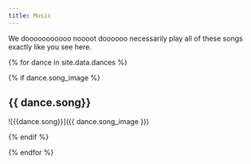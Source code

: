```yaml
---
title: Music
---
```


We dooooooooooo noooot doooooo necessarily play all of these songs exactly like you see
here.

{% for dance in site.data.dances %}

  {% if dance.song_image %}

## {{ dance.song}}
![{{dance.song}}]({{ dance.song_image }})

  {% endif %}

{% endfor %}
